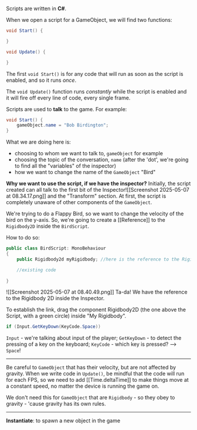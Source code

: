 Scripts are written in **C#**.

When we open a script for a GameObject, we will find two functions:

```C#
void Start() {

}

void Update() {

}
```

The first `void Start()` is for any code that will run as soon as the script is enabled, and so it runs *once*.

The `void Update()` function runs *constantly* while the script is enabled and it will fire off every line of code, every single frame.

Scripts are used to **talk** to the game.
For example:

```C#
void Start() {
	gameObject.name = "Bob Birdington";
}
```

What we are doing here is:
- choosing to whom we want to talk to, `gameObject` for example
- choosing the topic of the conversation, `name` (after the 'dot', we're going to find all the "variables" of the inspector)
- how we want to change the name of the `GameObject` "Bird"

**Why we want to use the script, if we have the inspector?**
Initially, the script created can all talk to the first bit of the Inspector![[Screenshot 2025-05-07 at 08.34.17.png]]
and the "Transform" section.
At first, the script is completely unaware of other components of the `GameObject`.

We're trying to do a Flappy Bird, so we want to change the velocity of the bird on the y-axis.
So, we're going to create a [[Reference]] to the `Rigidbody2D` inside the `BirdScript`.

How to do so:
```C#
public class BirdScript: MonoBehaviour
{
	public Rigidbody2d myRigidbody; //here is the reference to the Rigidbody2D, and we set a name to it

	//existing code
	
}
```

![[Screenshot 2025-05-07 at 08.40.49.png]]
Ta-da! We have the reference to the Rigidbody 2D inside the Inspector.

To establish the link, drag the component Rigidbody2D (the one above the Script, with a green circle) inside "My Rigidbody".

```C#
if (Input.GetKeyDown(KeyCode.Space))
```

`Input` - we're talking about input of the player;
`GetKeyDown` - to detect the pressing of a key on the keyboard;
`KeyCode` - which key is pressed? --> `Space`!

---
Be careful to `GameObject` that has their velocity, but are not affected by gravity.
When we write code in `Update()`, be mindful that the code will run for each FPS, so we need to add [[Time.deltaTime]] to make things move at a constant speed, no matter the device is running the game on.

We don't need this for `GameObject` that are `Rigidbody` - so they obey to gravity - 'cause gravity has its own rules.

---
**Instantiate**: to spawn a new object in the game